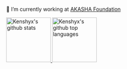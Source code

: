  🔭 I’m currently working at [AKASHA Foundation](https://akasha.org/about/)

<a href="https://github.com/kenshyx">
  <img height="120em" src="https://github-readme-stats.vercel.app/api?username=kenshyx&show_icons=true&theme=solarized-dark&count_private=true" alt="Kenshyx's github stats" />
  <img height="120em" src="https://github-readme-stats.vercel.app/api/top-langs/?username=kenshyx&theme=solarized-dark&layout=compact" alt="Kenshyx's github top languages" />
<!--
**kenshyx/kenshyx** is a ✨ _special_ ✨ repository because its `README.md` (this file) appears on your GitHub profile.

Here are some ideas to get you started:

- 🔭 I’m currently working on ...
- 🌱 I’m currently learning ...
- 👯 I’m looking to collaborate on ...
- 🤔 I’m looking for help with ...
- 💬 Ask me about ...
- 📫 How to reach me: ...
- 😄 Pronouns: ...
- ⚡ Fun fact: ...
-->
